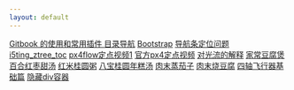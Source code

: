 ```yaml
---
layout: default
---
```

<div class="well">

<a href="http://zhaoda.net/2015/11/09/gitbook-plugins/">Gitbook 的使用和常用插件
</a>
<a href="http://www.cnblogs.com/xdp-gacl/p/3718879.html">目录导航</a>
<a href="http://www.cnblogs.com/kissdodog/p/3929903.html">Bootstrap</a>
<a href="segmentfault.com/q/1010000000594211">导航条定位问题</a>
<a href="http://i5ting.github.io/i5ting_ztree_toc/">i5ting_ztree_toc</a>
<a href="http://v.ku6.com/show/LYEEwPxViToE90AZuYZGGA...html?ptag=vsogou">px4flow定点视频1</a>
<a href="http://diydrones.com/profiles/blogs/adding-optical-flow-to-the-mix">官方px4定点视频</a>
<a href="http://bbs.elecfans.com/jishu_485979_1_1.html">对光流的解释</a>
<a href="http://www.chinacaipu.com/menu/tangbaozhoushipu/115752.html">家常豆腐煲</a>
<a href="http://www.chinacaipu.com/menu/tangbaozhoushipu/114456.html">百合红枣甜汤</a>
<a href="http://www.chinacaipu.com/menu/tangbaozhoushipu/79470.html">红米桂圆粥</a>
<a href="http://www.chinacaipu.com/menu/tangbaozhoushipu/79115.html">八宝桂圆年糕汤</a>
<a href="http://www.chinacaipu.com/menu/rouleishipu/90400.html">肉末蒸茄子</a>
<a href="http://www.chinacaipu.com/menu/rouleishipu/117675.html">肉末烧豆腐</a>
<a href="http://www.guokr.com/post/452422/">四轴飞行器基础篇</a>
<a href="http://www.hsoso.com:8080/2015/html5_0515/54.html">隐藏div容器</a>
</div>
